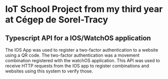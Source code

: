# IoT School Project from my third year at Cégep de Sorel-Tracy
## Typescript API for a IOS/WatchOS application

The IOS App was used to register a two-factor authentication to a website using a QR code. The two-factor authentication was a movement combination registered with the watchOS application.
This API was used to receive HTTP requests from the IOS app to register combinations and websites using this system to verify those.
